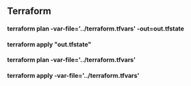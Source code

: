 ## Terraform

#### terraform plan -var-file='../terraform.tfvars' -out=out.tfstate
####  terraform apply "out.tfstate"

#### terraform plan -var-file='../terraform.tfvars' 
####  terraform apply -var-file='../terraform.tfvars' 
